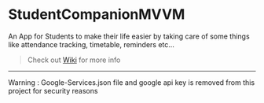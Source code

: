 # StudentCompanionMVVM

An App for Students to make their life easier by taking care of some things like attendance tracking, timetable, reminders etc...

> Check out [Wiki](https://github.com/PranavVyas/StudentCompanionMVVM/wiki) for more info
----------------------------------------------------------------------------------------------------
Warning : Google-Services.json file and google api key is removed from this project for security reasons
